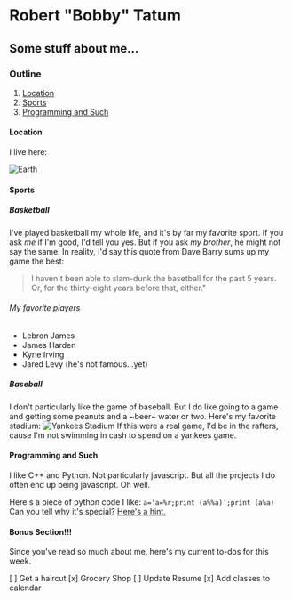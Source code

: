 # Robert "Bobby" Tatum
## Some stuff about me...

### Outline
1. [Location](https://bobbytatum27.github.io/cse110-lab1/#Location)
2. [Sports](https://bobbytatum27.github.io/cse110-lab1/#sports)
3. [Programming and Such](https://bobbytatum27.github.io/cse110-lab1/#programming-and-such)

#### Location
I live here:

![Earth](https://cdn.mos.cms.futurecdn.net/3upZx2gxxLpW7MBbnKYQLH-1200-80.jpg)

#### Sports

##### Basketball
I've played basketball my whole life, and it's by far my favorite sport. If you ask *me* if I'm good, I'd tell you yes.
But if you ask *my brother*, he might not say the same. In reality, I'd say this quote from Dave Barry sums up my game
the best: 
> I haven't been able to slam-dunk the basetball for the past 5 years. Or, for the thirty-eight years before that,
> either."

###### My favorite players
- Lebron James
- James Harden
- Kyrie Irving
- Jared Levy (he's not famous...yet)

##### Baseball
I don't particularly like the game of baseball. But I do like going to a game and getting some peanuts and a ~beer~
water or two. Here's my favorite stadium: ![Yankees
Stadium](https://img.mlbstatic.com/mlb-images/image/private/t_16x9/t_w1024/mlb/u9zmkg3sl71wayrcljng)
If this were a real game, I'd be in the rafters, cause I'm not swimming in cash to spend on a yankees game.

#### Programming and Such
I like C++ and Python. Not particularly javascript. But all the projects I do often end up being javascript. Oh well.

Here's a piece of python code I like: `a='a=%r;print (a%%a)';print (a%a)` Can  you tell why it's special?
[Here's a hint.](https://en.wikipedia.org/wiki/Quine_\(computing\))

#### Bonus Section!!!
Since you've read so much about me, here's my current to-dos for this week.

[ ] Get a haircut
[x] Grocery Shop
[ ] Update Resume
[x] Add classes to calendar
